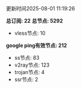 更新时间2025-08-01 11:19:26

**总订阅: 22**
**总节点: 5292**
- vless节点: 10

**google ping有效节点: 212**
- ss节点: 83
- v2ray节点: 123
- trojan节点: 4
- ssr节点: 2
